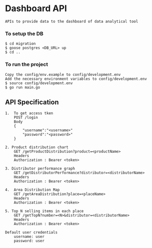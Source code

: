 # Dashboard API
    
    APIs to provide data to the dashboard of data analytical tool

### To setup the DB
    $ cd migration
    $ goose postgres <DB_URL> up
    $ cd ..

### To run the project

    Copy the config/env.example to config/development.env
    Add the necessary environment variables to config/development.env
    $ source config/development.env
    $ go run main.go

## API Specification

    1.  To get access tken
        POST /login
        Body
        {
            "username":"<username>"
            "password":"<password>"
        }

    2. Product distribution chart
        GET /getProductDistribution?product=<productName>
        Headers
        Authorization : Bearer <token>
    
    3. Distributor performance graph
        GET /getDistributorPerformance?distributor=<distributorName>
        Headers
        Authorization : Bearer <token>

    4.  Area Distribution Map
        GET /getAreaDistribution?place=<placeName>
        Headers
        Authorization : Bearer <token>

    5. Top N selling items in each place
        GET /getTopN?number=<N>&distributor=<distributorName>
        Headers
        Authorization : Bearer <token>

    Default user credentials
        username: user
        password: user